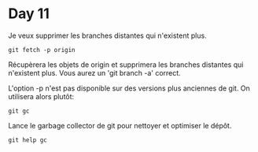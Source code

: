 # Day 11

Je veux supprimer les branches distantes qui n'existent plus.

    git fetch -p origin

Récupèrera les objets de origin et supprimera les branches distantes qui
n'existent plus. Vous aurez un 'git branch -a' correct.

L'option -p n'est pas disponible sur des versions plus anciennes de git.
On utilisera alors plutôt:

    git gc

Lance le garbage collector de git pour nettoyer et optimiser le dépôt.

    git help gc
